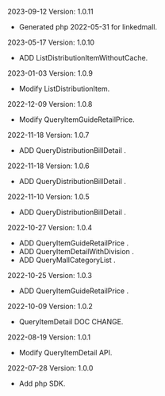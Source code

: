 2023-09-12 Version: 1.0.11
- Generated php 2022-05-31 for linkedmall.

2023-05-17 Version: 1.0.10
- ADD ListDistributionItemWithoutCache.

2023-01-03 Version: 1.0.9
- Modify ListDistributionItem.

2022-12-09 Version: 1.0.8
- Modify QueryItemGuideRetailPrice.

2022-11-18 Version: 1.0.7
- ADD QueryDistributionBillDetail .

2022-11-18 Version: 1.0.6
- ADD QueryDistributionBillDetail .

2022-11-10 Version: 1.0.5
- ADD QueryDistributionBillDetail .

2022-10-27 Version: 1.0.4
- ADD QueryItemGuideRetailPrice .
- ADD QueryItemDetailWithDivision .
- ADD QueryMallCategoryList .

2022-10-25 Version: 1.0.3
- ADD QueryItemGuideRetailPrice .

2022-10-09 Version: 1.0.2
- QueryItemDetail DOC CHANGE.

2022-08-19 Version: 1.0.1
- Modify QueryItemDetail API.

2022-07-28 Version: 1.0.0
- Add php SDK.

